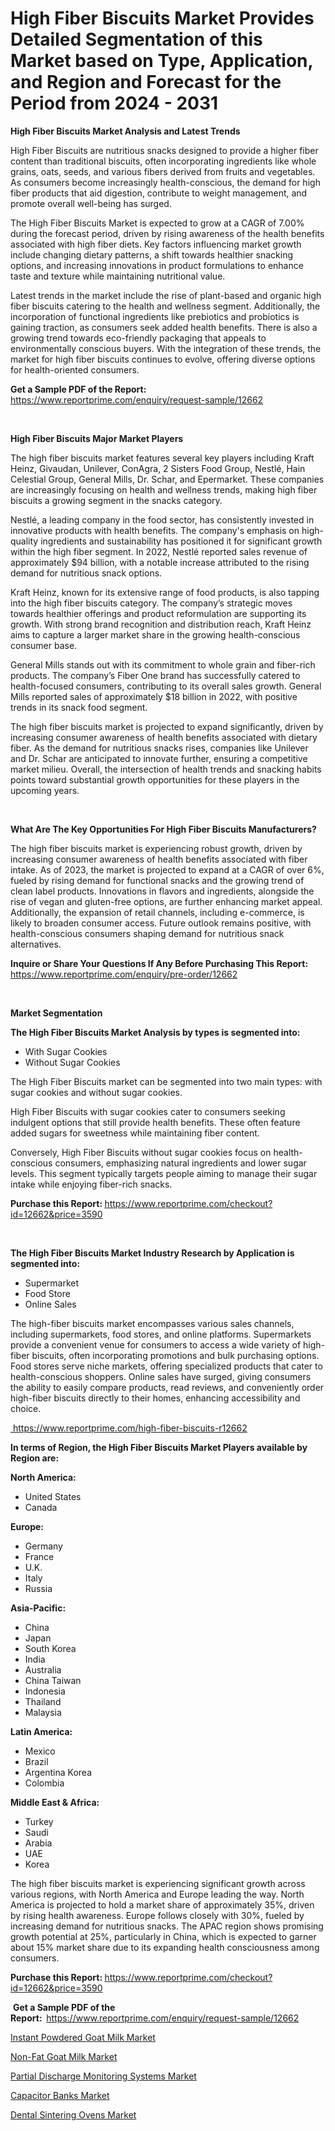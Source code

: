 <p><h1>High Fiber Biscuits Market Provides Detailed Segmentation of this Market based on Type, Application, and Region and Forecast for the Period from 2024 - 2031</h1></p><p><strong>High Fiber Biscuits Market Analysis and Latest Trends</strong></p>
<p><p>High Fiber Biscuits are nutritious snacks designed to provide a higher fiber content than traditional biscuits, often incorporating ingredients like whole grains, oats, seeds, and various fibers derived from fruits and vegetables. As consumers become increasingly health-conscious, the demand for high fiber products that aid digestion, contribute to weight management, and promote overall well-being has surged.</p><p>The High Fiber Biscuits Market is expected to grow at a CAGR of 7.00% during the forecast period, driven by rising awareness of the health benefits associated with high fiber diets. Key factors influencing market growth include changing dietary patterns, a shift towards healthier snacking options, and increasing innovations in product formulations to enhance taste and texture while maintaining nutritional value.</p><p>Latest trends in the market include the rise of plant-based and organic high fiber biscuits catering to the health and wellness segment. Additionally, the incorporation of functional ingredients like prebiotics and probiotics is gaining traction, as consumers seek added health benefits. There is also a growing trend towards eco-friendly packaging that appeals to environmentally conscious buyers. With the integration of these trends, the market for high fiber biscuits continues to evolve, offering diverse options for health-oriented consumers.</p></p>
<p><strong>Get a Sample PDF of the Report:&nbsp;</strong> <a href="https://www.reportprime.com/enquiry/request-sample/12662?utm_campaign=13&utm_medium=2&utm_source=Github&utm_content=ia&utm_term=10102024&utm_id=high-fiber-biscuits">https://www.reportprime.com/enquiry/request-sample/12662</a></p>
<p>&nbsp;</p>
<p><strong>High Fiber Biscuits Major Market Players</strong></p>
<p><p>The high fiber biscuits market features several key players including Kraft Heinz, Givaudan, Unilever, ConAgra, 2 Sisters Food Group, Nestlé, Hain Celestial Group, General Mills, Dr. Schar, and Epermarket. These companies are increasingly focusing on health and wellness trends, making high fiber biscuits a growing segment in the snacks category.</p><p>Nestlé, a leading company in the food sector, has consistently invested in innovative products with health benefits. The company's emphasis on high-quality ingredients and sustainability has positioned it for significant growth within the high fiber segment. In 2022, Nestlé reported sales revenue of approximately $94 billion, with a notable increase attributed to the rising demand for nutritious snack options.</p><p>Kraft Heinz, known for its extensive range of food products, is also tapping into the high fiber biscuits category. The company’s strategic moves towards healthier offerings and product reformulation are supporting its growth. With strong brand recognition and distribution reach, Kraft Heinz aims to capture a larger market share in the growing health-conscious consumer base.</p><p>General Mills stands out with its commitment to whole grain and fiber-rich products. The company’s Fiber One brand has successfully catered to health-focused consumers, contributing to its overall sales growth. General Mills reported sales of approximately $18 billion in 2022, with positive trends in its snack food segment.</p><p>The high fiber biscuits market is projected to expand significantly, driven by increasing consumer awareness of health benefits associated with dietary fiber. As the demand for nutritious snacks rises, companies like Unilever and Dr. Schar are anticipated to innovate further, ensuring a competitive market milieu. Overall, the intersection of health trends and snacking habits points toward substantial growth opportunities for these players in the upcoming years.</p></p>
<p>&nbsp;</p>
<p><strong>What Are The Key Opportunities For High Fiber Biscuits Manufacturers?</strong></p>
<p><p>The high fiber biscuits market is experiencing robust growth, driven by increasing consumer awareness of health benefits associated with fiber intake. As of 2023, the market is projected to expand at a CAGR of over 6%, fueled by rising demand for functional snacks and the growing trend of clean label products. Innovations in flavors and ingredients, alongside the rise of vegan and gluten-free options, are further enhancing market appeal. Additionally, the expansion of retail channels, including e-commerce, is likely to broaden consumer access. Future outlook remains positive, with health-conscious consumers shaping demand for nutritious snack alternatives.</p></p>
<p><strong>Inquire or Share Your Questions If Any Before Purchasing This Report:</strong> <a href="https://www.reportprime.com/enquiry/pre-order/12662?utm_campaign=13&utm_medium=2&utm_source=Github&utm_content=ia&utm_term=10102024&utm_id=high-fiber-biscuits">https://www.reportprime.com/enquiry/pre-order/12662</a></p>
<p>&nbsp;</p>
<p><strong>Market Segmentation</strong></p>
<p><strong>The High Fiber Biscuits Market Analysis by types is segmented into:</strong></p>
<p><ul><li>With Sugar Cookies</li><li>Without Sugar Cookies</li></ul></p>
<p><p>The High Fiber Biscuits market can be segmented into two main types: with sugar cookies and without sugar cookies. </p><p>High Fiber Biscuits with sugar cookies cater to consumers seeking indulgent options that still provide health benefits. These often feature added sugars for sweetness while maintaining fiber content. </p><p>Conversely, High Fiber Biscuits without sugar cookies focus on health-conscious consumers, emphasizing natural ingredients and lower sugar levels. This segment typically targets people aiming to manage their sugar intake while enjoying fiber-rich snacks.</p></p>
<p><strong>Purchase this Report:&nbsp;</strong><a href="https://www.reportprime.com/checkout?id=12662&price=3590&utm_campaign=13&utm_medium=2&utm_source=Github&utm_content=ia&utm_term=10102024&utm_id=high-fiber-biscuits">https://www.reportprime.com/checkout?id=12662&price=3590</a></p>
<p>&nbsp;</p>
<p><strong>The High Fiber Biscuits Market Industry Research by Application is segmented into:</strong></p>
<p><ul><li>Supermarket</li><li>Food Store</li><li>Online Sales</li></ul></p>
<p><p>The high-fiber biscuits market encompasses various sales channels, including supermarkets, food stores, and online platforms. Supermarkets provide a convenient venue for consumers to access a wide variety of high-fiber biscuits, often incorporating promotions and bulk purchasing options. Food stores serve niche markets, offering specialized products that cater to health-conscious shoppers. Online sales have surged, giving consumers the ability to easily compare products, read reviews, and conveniently order high-fiber biscuits directly to their homes, enhancing accessibility and choice.</p></p>
<p><a href="https://www.reportprime.com/high-fiber-biscuits-r12662?utm_campaign=13&utm_medium=2&utm_source=Github&utm_content=ia&utm_term=10102024&utm_id=high-fiber-biscuits">&nbsp;https://www.reportprime.com/high-fiber-biscuits-r12662</a></p>
<p><strong>In terms of Region, the High Fiber Biscuits Market Players available by Region are:</strong></p>
<p>
    <p> <strong> North America: </strong>
        <ul>
            <li>United States</li>
            <li>Canada</li>
        </ul>
        </p> 
    <p> <strong> Europe: </strong>
        <ul>
            <li>Germany</li>
            <li>France</li>
            <li>U.K.</li>
            <li>Italy</li>
            <li>Russia</li>
        </ul>
        </p> 
    <p> <strong> Asia-Pacific: </strong>
        <ul>
            <li>China</li>
            <li>Japan</li>
            <li>South Korea</li>
            <li>India</li>
            <li>Australia</li>
            <li>China Taiwan</li>
            <li>Indonesia</li>
            <li>Thailand</li>
            <li>Malaysia</li>
        </ul>
        </p> 
    <p> <strong> Latin America: </strong>
        <ul>
            <li>Mexico</li>
            <li>Brazil</li>
            <li>Argentina Korea</li>
            <li>Colombia</li>
        </ul>
        </p> 
    <p> <strong> Middle East & Africa: </strong>
        <ul>
            <li>Turkey</li>
            <li>Saudi</li>
            <li>Arabia</li>
            <li>UAE</li>
            <li>Korea</li>
        </ul>
    </p>
    </p>
<p><p>The high fiber biscuits market is experiencing significant growth across various regions, with North America and Europe leading the way. North America is projected to hold a market share of approximately 35%, driven by rising health awareness. Europe follows closely with 30%, fueled by increasing demand for nutritious snacks. The APAC region shows promising growth potential at 25%, particularly in China, which is expected to garner about 15% market share due to its expanding health consciousness among consumers.</p></p>
<p><strong>Purchase this Report: </strong><a href="https://www.reportprime.com/checkout?id=12662&price=3590&utm_campaign=13&utm_medium=2&utm_source=Github&utm_content=ia&utm_term=10102024&utm_id=high-fiber-biscuits">https://www.reportprime.com/checkout?id=12662&price=3590</a></p>
<p>&nbsp;<strong>Get a Sample PDF of the Report:&nbsp;&nbsp;</strong><a href="https://www.reportprime.com/enquiry/request-sample/12662?utm_campaign=13&utm_medium=2&utm_source=Github&utm_content=ia&utm_term=10102024&utm_id=high-fiber-biscuits">https://www.reportprime.com/enquiry/request-sample/12662</a></p>
<p><strong></strong></p>
<p><p><a href="https://issuu.com/reportprime-2/docs/instant-powdered-goat-milk-market-s_b85bd5072ceb76?utm_campaign=13&utm_medium=2&utm_source=Github&utm_content=ia&utm_term=10102024&utm_id=high-fiber-biscuits">Instant Powdered Goat Milk Market</a></p><p><a href="https://issuu.com/reportprime-2/docs/non-fat-goat-milk-market-size-2030._8cad31dca223b5?utm_campaign=13&utm_medium=2&utm_source=Github&utm_content=ia&utm_term=10102024&utm_id=high-fiber-biscuits">Non-Fat Goat Milk Market</a></p><p><a href="https://github.com/MariaWashington76/Market-Research-Report-List-1/blob/main/partial-discharge-monitoring-systems-market.md?utm_campaign=13&utm_medium=2&utm_source=Github&utm_content=ia&utm_term=10102024&utm_id=high-fiber-biscuits">Partial Discharge Monitoring Systems Market</a></p><p><a href="https://github.com/MarciaRunte/Market-Research-Report-List-1/blob/main/capacitor-banks-market.md?utm_campaign=13&utm_medium=2&utm_source=Github&utm_content=ia&utm_term=10102024&utm_id=high-fiber-biscuits">Capacitor Banks Market</a></p><p><a href="https://www.linkedin.com/pulse/global-dental-sintering-ovens-market-trends-innovations-forward-looking-blmre?utm_campaign=13&utm_medium=2&utm_source=Github&utm_content=ia&utm_term=10102024&utm_id=high-fiber-biscuits">Dental Sintering Ovens Market</a></p></p>